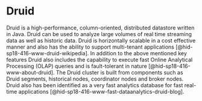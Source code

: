 Druid
=====

Druid is a high-performance, column-oriented, distributed datastore
written in Java. Druid can be used to analyze large volumes of real time
streaming data as well as historic data. Druid is horizontally scalable
in a cost effective manner and also has the ability to support
multi-tenant applications [@hid-sp18-416-www-druid-wikipedia]. In
addition to the above mentioned key features Druid also includes the
capability to execute fast Online Analytical Processing (OLAP) queries
and is fault-tolerant in nature [@hid-sp18-416-www-about-druid]. The
Druid cluster is built from components such as Druid segments,
historical nodes, coordinator nodes and broker nodes. Druid also has
been identified as a very fast analytics database for fast real-time
applications [@hid-sp18-416-www-fast-dataanalytics-druid-blog].
